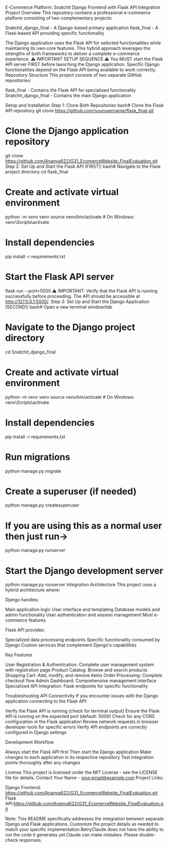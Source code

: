 E-Commerce Platform: Snatchit Django Frontend with Flask API Integration
Project Overview
This repository contains a professional e-commerce platform consisting of two complementary projects:

Snatchit_django_final - A Django-based primary application
flask_final - A Flask-based API providing specific functionality

The Django application uses the Flask API for selected functionalities while maintaining its own core features. This hybrid approach leverages the strengths of both frameworks to deliver a complete e-commerce experience.
⚠️ IMPORTANT SETUP SEQUENCE ⚠️
You MUST start the Flask API server FIRST before launching the Django application. Specific Django functionalities depend on the Flask API being available to work correctly.
Repository Structure
This project consists of two separate GitHub repositories:

flask_final - Contains the Flask API for specialized functionality
Snatchit_django_final - Contains the main Django application

Setup and Installation
Step 1: Clone Both Repositories
bash# Clone the Flask API repository
git clone https://github.com/yourusername/flask_final.git

# Clone the Django application repository
git clone https://github.com/Ananya622/G31_EcomerceWebsite_FinalEvaluation.git
Step 2: Set Up and Start the Flask API (FIRST!)
bash# Navigate to the Flask project directory
cd flask_final

# Create and activate virtual environment
python -m venv venv
source venv/bin/activate  # On Windows: venv\Scripts\activate

# Install dependencies
pip install -r requirements.txt


# Start the Flask API server
flask run --port=5000
⚠️ IMPORTANT: Verify that the Flask API is running successfully before proceeding. The API should be accessible at http://127.0.0.1:5000/.
Step 3: Set Up and Start the Django Application (SECOND!)
bash# Open a new terminal window/tab
# Navigate to the Django project directory
cd Snatchit_django_final

# Create and activate virtual environment
python -m venv venv
source venv/bin/activate  # On Windows: venv\Scripts\activate

# Install dependencies
pip install -r requirements.txt

# Run migrations
python manage.py migrate

# Create a superuser (if needed)
python manage.py createsuperuser

# If you are using this as a normal user then just run->
python manage.py runserver

# Start the Django development server
python manage.py runserver
Integration Architecture
This project uses a hybrid architecture where:

Django handles:

Main application logic
User interface and templating
Database models and admin functionality
User authentication and session management
Most e-commerce features


Flask API provides:

Specialized data processing endpoints
Specific functionality consumed by Django
Custom services that complement Django's capabilities



Key Features

User Registration & Authentication: Complete user management system with registration page
Product Catalog: Browse and search products
Shopping Cart: Add, modify, and remove items
Order Processing: Complete checkout flow
Admin Dashboard: Comprehensive management interface
Specialized API Integration: Flask endpoints for specific functionality

Troubleshooting API Connectivity
If you encounter issues with the Django application connecting to the Flask API:

Verify the Flask API is running (check for terminal output)
Ensure the Flask API is running on the expected port (default: 5000)
Check for any CORS configuration in the Flask application
Review network requests in browser developer tools for specific errors
Verify API endpoints are correctly configured in Django settings

Development Workflow

Always start the Flask API first
Then start the Django application
Make changes to each application in its respective repository
Test integration points thoroughly after any changes

License
This project is licensed under the MIT License - see the LICENSE file for details.
Contact
Your Name - your.email@example.com
Project Links:

Django Frontend: https://github.com/Ananya622/G31_EcomerceWebsite_FinalEvaluation.git
Flask API:https://github.com/Ananya622/G31_EcomerceWebsite_FinalEvaluation.git


Note: This README specifically addresses the integration between separate Django and Flask applications. Customize the project details as needed to match your specific implementation.RetryClaude does not have the ability to run the code it generates yet.Claude can make mistakes. Please double-check responses.